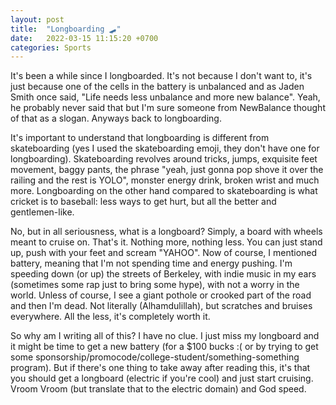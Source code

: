 ```yaml
---
layout: post
title:  "Longboarding 🛹"
date:   2022-03-15 11:15:20 +0700
categories: Sports
---
```


It's been a while since I longboarded. It's not because I don't want to, it's just because one of the cells in the battery is unbalanced and as Jaden Smith once said, "Life needs less unbalance and more new balance". Yeah, he probably never said that but I'm sure someone from NewBalance thought of that as a slogan. Anyways back to longboarding.
 
It's important to understand that longboarding is different from skateboarding (yes I used the skateboarding emoji, they don't have one for longboarding). Skateboarding revolves around tricks, jumps, exquisite feet movement, baggy pants, the phrase "yeah, just gonna pop shove it over the railing and the rest is YOLO", monster energy drink, broken wrist and much more. Longboarding on the other hand compared to skateboarding is what cricket is to baseball: less ways to get hurt, but all the better and gentlemen-like.
 
No, but in all seriousness, what is a longboard? Simply, a board with wheels meant to cruise on. That's it. Nothing more, nothing less. You can just stand up, push with your feet and scream "YAHOO". Now of course, I mentioned battery, meaning that I'm not spending time and energy pushing. I'm speeding down (or up) the streets of Berkeley, with indie music in my ears (sometimes some rap just to bring some hype), with not a worry in the world. Unless of course, I see a giant pothole or crooked part of the road and then I'm dead. Not literally (Alhamdulillah), but scratches and bruises everywhere. All the less, it's completely worth it.
 
So why am I writing all of this? I have no clue. I just miss my longboard and it might be time to get a new battery (for a $100 bucks :( or by trying to get some sponsorship/promocode/college-student/something-something program). But if there's one thing to take away after reading this, it's that you should get a longboard (electric if you're cool) and just start cruising. Vroom Vroom (but translate that to the electric domain) and God speed.
